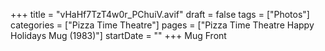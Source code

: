 +++
title = "vHaHf7TzT4w0r_PChuiV.avif"
draft = false
tags = ["Photos"]
categories = ["Pizza Time Theatre"]
pages = ["Pizza Time Theatre Happy Holidays Mug (1983)"]
startDate = ""
+++
Mug Front

